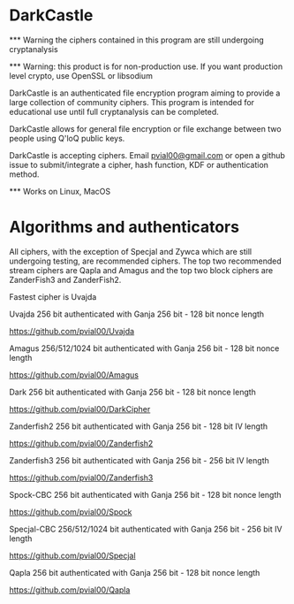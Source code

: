 # DarkCastle

*** Warning the ciphers contained in this program are still undergoing cryptanalysis

*** Warning: this product is for non-production use.  If you want production level crypto, use OpenSSL or libsodium

DarkCastle is an authenticated file encryption program aiming to provide a large collection of community ciphers.  This program is intended for educational use until full cryptanalysis can be completed.

DarkCastle allows for general file encryption or file exchange between two people using Q'loQ public keys.

DarkCastle is accepting ciphers.  Email pvial00@gmail.com or open a github issue to submit/integrate a cipher, hash function, KDF or authentication method.


*** Works on Linux, MacOS

# Algorithms and authenticators

All ciphers, with the exception of Specjal and Zywca which are still undergoing testing, are recommended ciphers.  The top two recommended stream ciphers are Qapla and Amagus and the top two block ciphers are ZanderFish3 and ZanderFish2.

Fastest cipher is Uvajda

Uvajda 256 bit authenticated with Ganja 256 bit - 128 bit nonce length

https://github.com/pvial00/Uvajda

Amagus 256/512/1024 bit authenticated with Ganja 256 bit - 128 bit nonce length

https://github.com/pvial00/Amagus

Dark 256 bit authenticated with Ganja 256 bit - 128 bit nonce length

https://github.com/pvial00/DarkCipher

Zanderfish2 256 bit authenticated with Ganja 256 bit - 128 bit IV length

https://github.com/pvial00/Zanderfish2

Zanderfish3 256 bit authenticated with Ganja 256 bit - 256 bit IV length

https://github.com/pvial00/Zanderfish3

Spock-CBC 256 bit authenticated with Ganja 256 bit - 128 bit nonce length

https://github.com/pvial00/Spock

Specjal-CBC 256/512/1024 bit authenticated with Ganja 256 bit - 256 bit IV length

https://github.com/pvial00/Specjal

Qapla 256 bit authenticated with Ganja 256 bit - 128 bit nonce length

https://github.com/pvial00/Qapla
